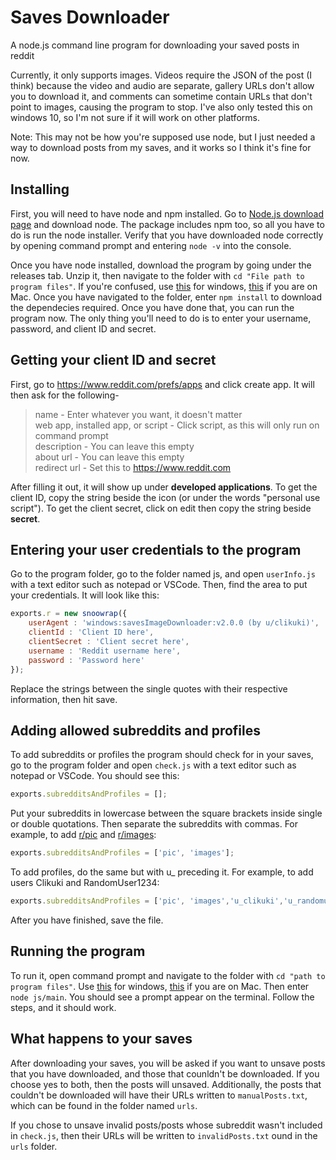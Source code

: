 # Saves Downloader
A node.js command line program for downloading your saved posts in reddit

Currently, it only supports images. Videos require the JSON of the post (I think) because the video and audio are separate, gallery URLs don't allow you to download it, and comments can sometime contain URLs that don't point to images, causing the program to stop. I've also only tested this on windows 10, so I'm not sure if it will work on other platforms.

Note: This may not be how you're supposed use node, but I just needed a way to download posts from my saves, and it works so I think it's fine for now.

## Installing
First, you will need to have node and npm installed. Go to [Node.js download page](https://nodejs.org/en/download/) and download node. The package includes npm too, so all you have to do is run the node installer. Verify that you have downloaded node correctly by opening command prompt and entering `node -v` into the console.

Once you have node installed, download the program by going under the releases tab. Unzip it, then navigate to the folder with `cd "File path to program files"`. If you're confused, use [this](https://www.howtogeek.com/659411/how-to-change-directories-in-command-prompt-on-windows-10/) for windows, [this](https://www.macworld.com/article/221277/master-the-command-line-navigating-files-and-folders.html) if you are on Mac. Once you have navigated to the folder, enter `npm install` to download the dependecies required. Once you have done that, you can run the program now. The only thing you'll need to do is to enter your username, password, and client ID and secret.

## Getting your client ID and secret
First, go to <https://www.reddit.com/prefs/apps> and click create app. It will then ask for the following-

> name - Enter whatever you want, it doesn't matter  
> web app, installed app, or script - Click script, as this will only run on command prompt  
> description - You can leave this empty  
> about url - You can leave this empty  
> redirect url - Set this to https://www.reddit.com  

After filling it out, it will show up under **developed applications**. To get the client ID, copy the string beside the icon (or under the words "personal use script"). To get the client secret, click on edit then copy the string beside **secret**.

## Entering your user credentials to the program
Go to the program folder, go to the folder named js, and open `userInfo.js` with a text editor such as notepad or VSCode. Then, find the area to put your credentials. It will look like this:
```javascript
exports.r = new snoowrap({
	userAgent : 'windows:savesImageDownloader:v2.0.0 (by u/clikuki)',
	clientId : 'Client ID here',
	clientSecret : 'Client secret here',
	username : 'Reddit username here',
	password : 'Password here'
});
```
Replace the strings between the single quotes with their respective information, then hit save.

## Adding allowed subreddits and profiles
To add subreddits or profiles the program should check for in your saves, go to the program folder and open `check.js` with a text editor such as notepad or VSCode. You should see this:
```javascript
exports.subredditsAndProfiles = [];
```
Put your subreddits in lowercase between the square brackets inside single or double quotations. Then separate the subreddits with commas. For example, to add [r/pic](https://www.reddit.com/r/pic) and [r/images](https://www.reddit.com/r/images):
```javascript
exports.subredditsAndProfiles = ['pic', 'images'];
```
To add profiles, do the same but with u_ preceding it. For example, to add users Clikuki and RandomUser1234:
```javascript
exports.subredditsAndProfiles = ['pic', 'images','u_clikuki','u_randomuser1234'];
```
After you have finished, save the file.

## Running the program
To run it, open command prompt and navigate to the folder with `cd "path to program files"`. Use [this](https://www.howtogeek.com/659411/how-to-change-directories-in-command-prompt-on-windows-10/) for windows, [this](https://www.macworld.com/article/221277/master-the-command-line-navigating-files-and-folders.html) if you are on Mac. Then enter `node js/main`. You should see a prompt appear on the terminal. Follow the steps, and it should work.

## What happens to your saves
After downloading your saves, you will be asked if you want to unsave posts that you have downloaded, and those that counldn't be downloaded. If you choose yes to both, then the posts will unsaved. Additionally, the posts that couldn't be downloaded will have their URLs written to `manualPosts.txt`, which can be found in the folder named `urls`.

If you chose to unsave invalid posts/posts whose subreddit wasn't included in `check.js`, then their URLs will be written to `invalidPosts.txt` ound in the `urls` folder.